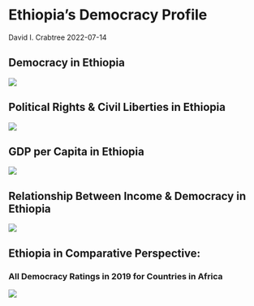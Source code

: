 Ethiopia’s Democracy Profile
================
David I. Crabtree
2022-07-14

## Democracy in Ethiopia

![](C:\Users\David\Desktop\PROGRA~1\FILESA~1\DEMOCR~1\reports\ETHIOP~1/figure-gfm/Demscore-1.png)<!-- -->

## Political Rights & Civil Liberties in Ethiopia

![](C:\Users\David\Desktop\PROGRA~1\FILESA~1\DEMOCR~1\reports\ETHIOP~1/figure-gfm/Political%20Rights%20&%20Civil%20Libs-1.png)<!-- -->

## GDP per Capita in Ethiopia

![](C:\Users\David\Desktop\PROGRA~1\FILESA~1\DEMOCR~1\reports\ETHIOP~1/figure-gfm/GDP%20per%20Capita-1.png)<!-- -->

## Relationship Between Income & Democracy in Ethiopia

![](C:\Users\David\Desktop\PROGRA~1\FILESA~1\DEMOCR~1\reports\ETHIOP~1/figure-gfm/Income%20&%20Dem-1.png)<!-- -->

## Ethiopia in Comparative Perspective:

### All Democracy Ratings in 2019 for Countries in Africa

![](C:\Users\David\Desktop\PROGRA~1\FILESA~1\DEMOCR~1\reports\ETHIOP~1/figure-gfm/Democracy%20in%20Comparative%20Perspective-1.png)<!-- -->

